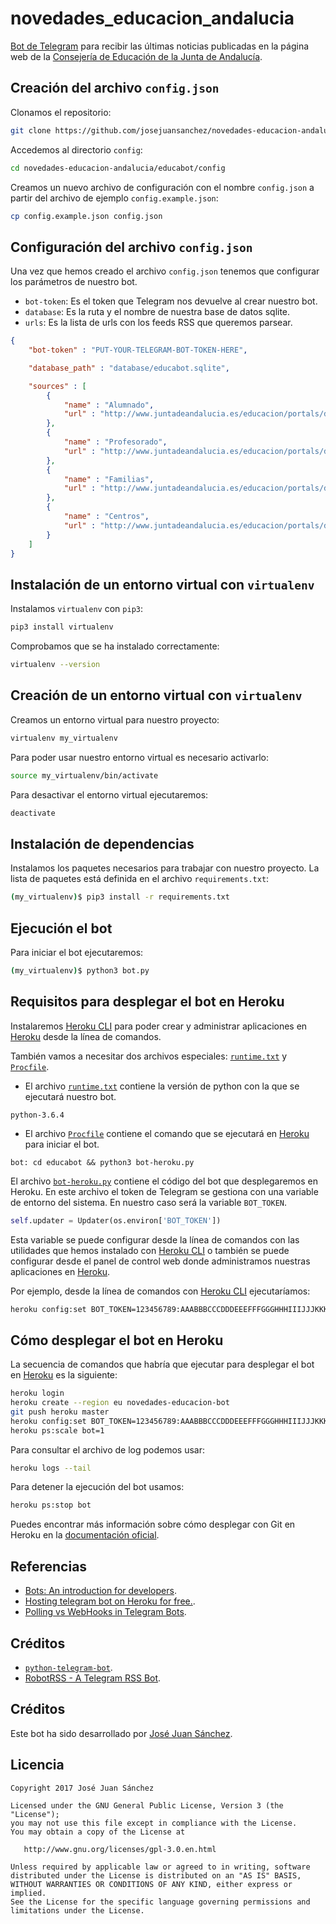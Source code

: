 # novedades_educacion_andalucia

[Bot de Telegram][1] para recibir las últimas noticias publicadas en la página web de la [Consejería de Educación de la Junta de Andalucía][2].

## Creación del archivo `config.json`

Clonamos el repositorio:

```bash
git clone https://github.com/josejuansanchez/novedades-educacion-andalucia.git
```

Accedemos al directorio `config`:

```bash
cd novedades-educacion-andalucia/educabot/config
```

Creamos un nuevo archivo de configuración con el nombre `config.json` a partir del  archivo de ejemplo `config.example.json`:

```bash
cp config.example.json config.json
```

## Configuración del archivo `config.json`

Una vez que hemos creado el archivo `config.json` tenemos que configurar los parámetros de nuestro bot.

* `bot-token`: Es el token que Telegram nos devuelve al crear nuestro bot.
* `database`: Es la ruta y el nombre de nuestra base de datos sqlite.
* `urls`: Es la lista de urls con los feeds RSS que queremos parsear.

```JSON
{
    "bot-token" : "PUT-YOUR-TELEGRAM-BOT-TOKEN-HERE",

    "database_path" : "database/educabot.sqlite",

    "sources" : [
        {
            "name" : "Alumnado",
            "url" : "http://www.juntadeandalucia.es/educacion/portals/delegate/rss/ced/portalconsejeria/alumnado/-/-/true/AND/true/ishare_noticefrom/DESC/"
        },
        {
            "name" : "Profesorado",
            "url" : "http://www.juntadeandalucia.es/educacion/portals/delegate/rss/ced/portalconsejeria/profesorado/-/-/true/OR/_self/ishare_noticefrom/DESC/"
        },
        {
            "name" : "Familias",
            "url" : "http://www.juntadeandalucia.es/educacion/portals/delegate/rss/ced/portalconsejeria/familia/-/-/true/AND/false/ishare_noticefrom/DESC/"
        },
        {
            "name" : "Centros",
            "url" : "http://www.juntadeandalucia.es/educacion/portals/delegate/rss/ced/portalconsejeria/centro-1/-/-/true/OR/true/cm_modified/DESC/"
        }
    ]
}
```

## Instalación de un entorno virtual con `virtualenv`

Instalamos `virtualenv` con `pip3`:

```bash
pip3 install virtualenv
```

Comprobamos que se ha instalado correctamente:

```bash
virtualenv --version
```

## Creación de un entorno virtual con `virtualenv`

Creamos un entorno virtual para nuestro proyecto:

```bash
virtualenv my_virtualenv
```

Para poder usar nuestro entorno virtual es necesario activarlo:

```bash
source my_virtualenv/bin/activate
```

Para desactivar el entorno virtual ejecutaremos:

```bash
deactivate
```

## Instalación de dependencias

Instalamos los paquetes necesarios para trabajar con nuestro proyecto. La lista de paquetes está definida en el archivo `requirements.txt`:

```bash
(my_virtualenv)$ pip3 install -r requirements.txt
```

## Ejecución el bot

Para iniciar el bot ejecutaremos:

```bash
(my_virtualenv)$ python3 bot.py
```

## Requisitos para desplegar el bot en Heroku

Instalaremos [Heroku CLI][7] para poder crear y administrar aplicaciones en [Heroku][6] desde la línea de comandos.

También vamos a necesitar dos archivos especiales: [`runtime.txt`](runtime.txt) y [`Procfile`](Procfile).

* El archivo [`runtime.txt`](runtime.txt) contiene la versión de python con la que se ejecutará nuestro bot.

```
python-3.6.4
```

* El archivo [`Procfile`](Procfile) contiene el comando que se ejecutará en [Heroku][6] para iniciar el bot.

```
bot: cd educabot && python3 bot-heroku.py
```

El archivo [`bot-heroku.py`](educabot/bot-heroku.py) contiene el código del bot que desplegaremos en Heroku. En este archivo el token de Telegram se gestiona con una variable de entorno del sistema. En nuestro caso será la variable `BOT_TOKEN`.

```python
self.updater = Updater(os.environ['BOT_TOKEN'])
```

Esta variable se puede configurar desde la línea de comandos con las utilidades que hemos instalado con [Heroku CLI][7] o también se puede configurar desde el panel de control web donde administramos nuestras aplicaciones en [Heroku][6].

Por ejemplo, desde la línea de comandos con [Heroku CLI][7] ejecutaríamos:

```bash
heroku config:set BOT_TOKEN=123456789:AAABBBCCCDDDEEEFFFGGGHHHIIIJJJKKKLL
```

## Cómo desplegar el bot en Heroku

La secuencia de comandos que habría que ejecutar para desplegar el bot en [Heroku][6] es la siguiente:

```bash
heroku login
heroku create --region eu novedades-educacion-bot
git push heroku master
heroku config:set BOT_TOKEN=123456789:AAABBBCCCDDDEEEFFFGGGHHHIIIJJJKKKLL
heroku ps:scale bot=1
```

Para consultar el archivo de log podemos usar:

```bash
heroku logs --tail
```

Para detener la ejecución del bot usamos:

```bash
heroku ps:stop bot
```

Puedes encontrar más información sobre cómo desplegar con Git en Heroku en la [documentación oficial][10].

## Referencias

* [Bots: An introduction for developers][1].
* [Hosting telegram bot on Heroku for free.][8].
* [Polling vs WebHooks in Telegram Bots][9].

## Créditos

* [`python-telegram-bot`][3].
* [RobotRSS - A Telegram RSS Bot][5].

## Créditos

Este bot ha sido desarrollado por [José Juan Sánchez][4].

## Licencia

```
Copyright 2017 José Juan Sánchez

Licensed under the GNU General Public License, Version 3 (the "License");
you may not use this file except in compliance with the License.
You may obtain a copy of the License at

   http://www.gnu.org/licenses/gpl-3.0.en.html

Unless required by applicable law or agreed to in writing, software
distributed under the License is distributed on an "AS IS" BASIS,
WITHOUT WARRANTIES OR CONDITIONS OF ANY KIND, either express or implied.
See the License for the specific language governing permissions and
limitations under the License.
```


[1]: https://core.telegram.org/bots
[2]: http://www.juntadeandalucia.es/educacion/portals/web/ced
[3]: https://github.com/python-telegram-bot/python-telegram-bot
[4]: http://josejuansanchez.org
[5]: https://github.com/cbrgm/telegram-robot-rss/
[6]: https://www.heroku.com
[7]: https://devcenter.heroku.com/articles/heroku-cli
[8]: https://github.com/Kylmakalle/heroku-telegram-bot
[9]: https://github.com/python-telegram-bot/python-telegram-bot/wiki/Webhooks]
[10]: https://devcenter.heroku.com/articles/git